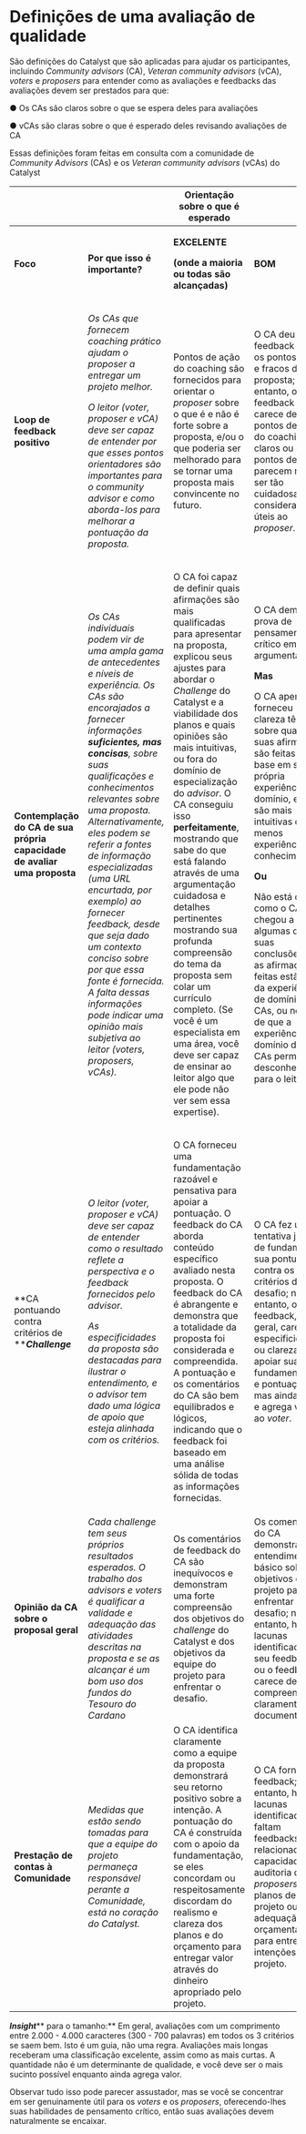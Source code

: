 # Definições de uma avaliação de qualidade

São definições do Catalyst que são aplicadas para ajudar os participantes, incluindo _Community advisors_ (CA), _Veteran community advisors_ (vCA), _voters_ e _proposers_ para entender como as avaliações e feedbacks das avaliações devem ser prestados para que:

&#x20;

●        Os CAs são claros sobre o que se espera deles para avaliações

●        vCAs são claras sobre o que é esperado deles revisando avaliações de CA

&#x20;

Essas definições foram feitas em consulta com a comunidade de _Community Advisors_ (CAs) e os _Veteran community advisors_ (vCAs) do Catalyst

&#x20;

|                                                                          |                                                                                                                                                                                                                                                                                                                                                                                                                                                                                                                                                                           | **Orientação sobre o que é esperado**                                                                                                                                                                                                                                                                                                                                                                                                                                                                                                                                                                                                                                                                                                                        |                                                                                                                                                                                                                                                                                                                                                                                                                                                                                                                                                                                                                        |
| ------------------------------------------------------------------------ | ------------------------------------------------------------------------------------------------------------------------------------------------------------------------------------------------------------------------------------------------------------------------------------------------------------------------------------------------------------------------------------------------------------------------------------------------------------------------------------------------------------------------------------------------------------------------- | ------------------------------------------------------------------------------------------------------------------------------------------------------------------------------------------------------------------------------------------------------------------------------------------------------------------------------------------------------------------------------------------------------------------------------------------------------------------------------------------------------------------------------------------------------------------------------------------------------------------------------------------------------------------------------------------------------------------------------------------------------------ | ---------------------------------------------------------------------------------------------------------------------------------------------------------------------------------------------------------------------------------------------------------------------------------------------------------------------------------------------------------------------------------------------------------------------------------------------------------------------------------------------------------------------------------------------------------------------------------------------------------------------- |
| <p><strong>Foco</strong></p><p> </p>                                     | **Por que isso é importante?**                                                                                                                                                                                                                                                                                                                                                                                                                                                                                                                                            | <p><strong>EXCELENTE</strong></p><p><strong>(onde a maioria ou todas são alcançadas)</strong></p>                                                                                                                                                                                                                                                                                                                                                                                                                                                                                                                                                                                                                                                            | **BOM**                                                                                                                                                                                                                                                                                                                                                                                                                                                                                                                                                                                                                |
| **Loop de feedback positivo**                                            | <p><em>Os CAs que fornecem coaching prático ajudam o proposer a entregar um projeto melhor.</em></p><p> </p><p><em>O leitor (voter, proposer e vCA) deve ser capaz de entender por que esses pontos orientadores são importantes para o community advisor e como aborda-los para melhorar a pontuação da proposta.</em></p>                                                                                                                                                                                                                                               | Pontos de ação do coaching são fornecidos para orientar o _proposer_ sobre o que é e não é forte sobre a proposta, e/ou o que poderia ser melhorado para se tornar uma proposta mais convincente no futuro.                                                                                                                                                                                                                                                                                                                                                                                                                                                                                                                                                  | O CA deu feedback sobre os pontos fortes e fracos da proposta; no entanto, o feedback ou carece de pontos de ação do coaching claros ou os pontos de ação parecem não ser tão cuidadosamente considerados úteis ao _proposer_.                                                                                                                                                                                                                                                                                                                                                                                         |
| **Contemplação do CA de sua própria capacidade de avaliar uma proposta** | _Os CAs individuais podem vir de uma ampla gama de antecedentes e níveis de experiência. Os CAs são encorajados a fornecer informações **suficientes, mas concisas**, sobre suas qualificações e conhecimentos relevantes sobre uma proposta. Alternativamente, eles podem se referir a fontes de informação especializadas (uma URL encurtada, por exemplo) ao fornecer feedback, desde que seja dado um contexto conciso sobre por que essa fonte é fornecida. A falta dessas informações pode indicar uma opinião mais subjetiva ao leitor (voters, proposers, vCAs)._ | <p>O CA foi capaz de definir quais afirmações são mais qualificadas para apresentar na proposta, explicou seus ajustes para abordar o <em>Challenge</em> do Catalyst e a viabilidade dos planos e quais opiniões são mais intuitivas, ou fora do domínio de especialização do <em>advisor</em>.  O CA conseguiu isso <strong>perfeitamente</strong>, mostrando que sabe do que está falando através de uma argumentação cuidadosa e detalhes pertinentes mostrando sua profunda compreensão do tema da proposta sem colar um currículo completo. (Se você é um especialista em uma área, você deve ser capaz de ensinar ao leitor algo que ele pode não ver sem essa expertise).</p><p> </p><p> </p><p> </p><p> </p><p> </p><p> </p><p> </p><p> </p><p> </p> | <p>O CA demonstra prova de pensamento crítico em sua argumentação</p><p> </p><p><strong>Mas</strong></p><p> </p><p> </p><p>O CA apenas forneceu clareza tênue sobre quais de suas afirmações são feitas com base em sua própria experiência de domínio, e quais são mais intuitivas ou têm menos experiência ou conhecimento.</p><p> </p><p><strong>Ou</strong></p><p> </p><p>Não está claro como o CA chegou a algumas de suas conclusões, se as afirmações feitas estão fora da experiência de domínio dos CAs, ou no caso de que a experiência de domínio dos CAs permanece desconhecida para o leitor.</p><p> </p> |
| **CA pontuando contra critérios de **_**Challenge**_                     | <p><em>O leitor (voter, proposer e vCA) deve ser capaz de entender como o resultado reflete a perspectiva e o feedback fornecidos pelo advisor.</em></p><p> </p><p><em>As especificidades da proposta são destacadas para ilustrar o entendimento, e o advisor tem dado uma lógica de apoio que esteja alinhada com os critérios.</em> </p>                                                                                                                                                                                                                               | <p>O CA forneceu uma fundamentação razoável e pensativa para apoiar a pontuação. O feedback do CA aborda conteúdo específico avaliado nesta proposta. O feedback do CA é abrangente e demonstra que a totalidade da proposta foi considerada e compreendida. A pontuação e os comentários do CA são bem equilibrados e lógicos, indicando que o feedback foi baseado em uma análise sólida de todas as informações fornecidas.</p><p> </p>                                                                                                                                                                                                                                                                                                                   | <p>O CA fez uma tentativa justa de fundamentar sua pontuação contra os critérios de desafio; no entanto, o feedback, em geral, carece de especificidade ou clareza para apoiar sua fundamentação e pontuações, mas ainda é útil e agrega valor ao <em>voter</em>.</p><p> </p>                                                                                                                                                                                                                                                                                                                                          |
| **Opinião da CA sobre o proposal geral**                                 | _Cada challenge tem seus próprios resultados esperados. O trabalho dos advisors e voters é qualificar a validade e adequação das atividades descritas na proposta e se as alcançar é um bom uso dos fundos do Tesouro do Cardano_                                                                                                                                                                                                                                                                                                                                         |  Os comentários de feedback do CA são inequívocos e demonstram uma forte compreensão dos objetivos do _challenge_ do Catalyst e dos objetivos da equipe do projeto para enfrentar o desafio.                                                                                                                                                                                                                                                                                                                                                                                                                                                                                                                                                                 | Os comentários do CA demonstram um entendimento básico sobre os objetivos do projeto para enfrentar o desafio; no entanto, há lacunas identificadas em seu feedback ou o feedback carece de uma compreensão claramente documentada.                                                                                                                                                                                                                                                                                                                                                                                    |
| **Prestação de contas à Comunidade**                                     | _Medidas que estão sendo tomadas para que a equipe do projeto permaneça responsável perante a Comunidade, está no coração do Catalyst._                                                                                                                                                                                                                                                                                                                                                                                                                                   | O CA identifica claramente como a equipe da proposta demonstrará seu retorno positivo sobre a intenção. A pontuação do CA é construída com o apoio da fundamentação, se eles concordam ou respeitosamente discordam do realismo e clareza dos planos e do orçamento para entregar valor através do dinheiro apropriado pelo projeto.                                                                                                                                                                                                                                                                                                                                                                                                                         | O CA forneceu feedback; no entanto, há lacunas identificadas e faltam feedbacks relacionados à capacidade de auditoria dos _proposers_, planos de projeto ou adequação orçamentária para entregar as intenções do projeto.                                                                                                                                                                                                                                                                                                                                                                                             |

&#x20;

_**Insight**_** para o tamanho:** Em geral, avaliações com um comprimento entre 2.000 - 4.000 caracteres (300 - 700 palavras) em todos os 3 critérios se saem bem. Isto é um guia, não uma regra. Avaliações mais longas receberam uma classificação excelente, assim como as mais curtas. A quantidade não é um determinante de qualidade, e você deve ser o mais sucinto possível enquanto ainda agrega valor.

&#x20;

Observar tudo isso pode parecer assustador, mas se você se concentrar em ser genuinamente útil para os _voters_ e os _proposers_, oferecendo-lhes suas habilidades de pensamento crítico, então suas avaliações devem naturalmente se encaixar.
